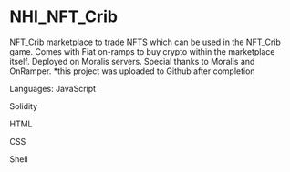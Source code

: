 # NHI_NFT_Crib
 
NFT_Crib marketplace to trade NFTS which can be used in the NFT_Crib game. Comes with Fiat on-ramps to buy crypto within the marketplace itself. Deployed on Moralis servers. Special thanks to Moralis and OnRamper. *this project was uploaded to Github after completion 

Languages: JavaScript

Solidity

HTML

CSS

Shell
